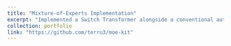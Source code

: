 ```yaml
---
title: "Mixture-of-Experts Implementation"
excerpt: "Implemented a Switch Transformer alongside a conventional autoregressive transformer and trained on TinyShakespeare to research effects of mixture-of-experts architecture on validation loss, sample-efficiency and training time."
collection: portfolio
link: "https://github.com/terru3/moe-kit"
---
```

